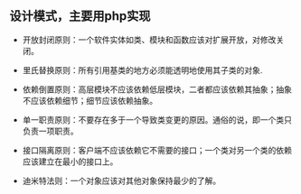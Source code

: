 ## 设计模式，主要用php实现

- 开放封闭原则：一个软件实体如类、模块和函数应该对扩展开放，对修改关闭。

- 里氏替换原则：所有引用基类的地方必须能透明地使用其子类的对象.

- 依赖倒置原则：高层模块不应该依赖低层模块，二者都应该依赖其抽象；抽象不应该依赖细节；细节应该依赖抽象。

- 单一职责原则：不要存在多于一个导致类变更的原因。通俗的说，即一个类只负责一项职责。

- 接口隔离原则：客户端不应该依赖它不需要的接口；一个类对另一个类的依赖应该建立在最小的接口上。

- 迪米特法则：一个对象应该对其他对象保持最少的了解。
